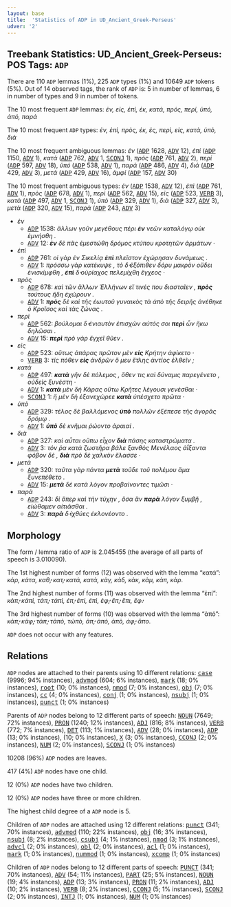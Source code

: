 ```yaml
---
layout: base
title:  'Statistics of ADP in UD_Ancient_Greek-Perseus'
udver: '2'
---
```


## Treebank Statistics: UD_Ancient_Greek-Perseus: POS Tags: `ADP`

There are 110 `ADP` lemmas (1%), 225 `ADP` types (1%) and 10649 `ADP` tokens (5%).
Out of 14 observed tags, the rank of `ADP` is: 5 in number of lemmas, 6 in number of types and 9 in number of tokens.

The 10 most frequent `ADP` lemmas: <em>ἐν, εἰς, ἐπί, ἐκ, κατά, πρός, περί, ὑπό, ἀπό, παρά</em>

The 10 most frequent `ADP` types:  <em>ἐν, ἐπὶ, πρὸς, ἐκ, ἐς, περὶ, εἰς, κατὰ, ὑπὸ, διὰ</em>

The 10 most frequent ambiguous lemmas: <em>ἐν</em> (<tt><a href="grc_perseus-pos-ADP.html">ADP</a></tt> 1628, <tt><a href="grc_perseus-pos-ADV.html">ADV</a></tt> 12), <em>ἐπί</em> (<tt><a href="grc_perseus-pos-ADP.html">ADP</a></tt> 1150, <tt><a href="grc_perseus-pos-ADV.html">ADV</a></tt> 1), <em>κατά</em> (<tt><a href="grc_perseus-pos-ADP.html">ADP</a></tt> 762, <tt><a href="grc_perseus-pos-ADV.html">ADV</a></tt> 1, <tt><a href="grc_perseus-pos-SCONJ.html">SCONJ</a></tt> 1), <em>πρός</em> (<tt><a href="grc_perseus-pos-ADP.html">ADP</a></tt> 761, <tt><a href="grc_perseus-pos-ADV.html">ADV</a></tt> 2), <em>περί</em> (<tt><a href="grc_perseus-pos-ADP.html">ADP</a></tt> 597, <tt><a href="grc_perseus-pos-ADV.html">ADV</a></tt> 18), <em>ὑπό</em> (<tt><a href="grc_perseus-pos-ADP.html">ADP</a></tt> 538, <tt><a href="grc_perseus-pos-ADV.html">ADV</a></tt> 1), <em>παρά</em> (<tt><a href="grc_perseus-pos-ADP.html">ADP</a></tt> 486, <tt><a href="grc_perseus-pos-ADV.html">ADV</a></tt> 4), <em>διά</em> (<tt><a href="grc_perseus-pos-ADP.html">ADP</a></tt> 429, <tt><a href="grc_perseus-pos-ADV.html">ADV</a></tt> 3), <em>μετά</em> (<tt><a href="grc_perseus-pos-ADP.html">ADP</a></tt> 429, <tt><a href="grc_perseus-pos-ADV.html">ADV</a></tt> 16), <em>ἀμφί</em> (<tt><a href="grc_perseus-pos-ADP.html">ADP</a></tt> 157, <tt><a href="grc_perseus-pos-ADV.html">ADV</a></tt> 30)

The 10 most frequent ambiguous types:  <em>ἐν</em> (<tt><a href="grc_perseus-pos-ADP.html">ADP</a></tt> 1538, <tt><a href="grc_perseus-pos-ADV.html">ADV</a></tt> 12), <em>ἐπὶ</em> (<tt><a href="grc_perseus-pos-ADP.html">ADP</a></tt> 761, <tt><a href="grc_perseus-pos-ADV.html">ADV</a></tt> 1), <em>πρὸς</em> (<tt><a href="grc_perseus-pos-ADP.html">ADP</a></tt> 678, <tt><a href="grc_perseus-pos-ADV.html">ADV</a></tt> 1), <em>περὶ</em> (<tt><a href="grc_perseus-pos-ADP.html">ADP</a></tt> 562, <tt><a href="grc_perseus-pos-ADV.html">ADV</a></tt> 15), <em>εἰς</em> (<tt><a href="grc_perseus-pos-ADP.html">ADP</a></tt> 523, <tt><a href="grc_perseus-pos-VERB.html">VERB</a></tt> 3), <em>κατὰ</em> (<tt><a href="grc_perseus-pos-ADP.html">ADP</a></tt> 497, <tt><a href="grc_perseus-pos-ADV.html">ADV</a></tt> 1, <tt><a href="grc_perseus-pos-SCONJ.html">SCONJ</a></tt> 1), <em>ὑπὸ</em> (<tt><a href="grc_perseus-pos-ADP.html">ADP</a></tt> 329, <tt><a href="grc_perseus-pos-ADV.html">ADV</a></tt> 1), <em>διὰ</em> (<tt><a href="grc_perseus-pos-ADP.html">ADP</a></tt> 327, <tt><a href="grc_perseus-pos-ADV.html">ADV</a></tt> 3), <em>μετὰ</em> (<tt><a href="grc_perseus-pos-ADP.html">ADP</a></tt> 320, <tt><a href="grc_perseus-pos-ADV.html">ADV</a></tt> 15), <em>παρὰ</em> (<tt><a href="grc_perseus-pos-ADP.html">ADP</a></tt> 243, <tt><a href="grc_perseus-pos-ADV.html">ADV</a></tt> 3)


* <em>ἐν</em>
  * <tt><a href="grc_perseus-pos-ADP.html">ADP</a></tt> 1538: <em>ἄλλων γοῦν μεγέθους πέρι <b>ἐν</b> νεῶν καταλόγῳ οὐκ ἐμνήσθη .</em>
  * <tt><a href="grc_perseus-pos-ADV.html">ADV</a></tt> 12: <em><b>ἐν</b> δὲ πᾶς ἐμεστώθη δρόμος κτύπου κροτητῶν ἁρμάτων ·</em>
* <em>ἐπὶ</em>
  * <tt><a href="grc_perseus-pos-ADP.html">ADP</a></tt> 761: <em>οἱ γὰρ ἐν Σικελίᾳ <b>ἐπὶ</b> πλεῖστον ἐχώρησαν δυνάμεως .</em>
  * <tt><a href="grc_perseus-pos-ADV.html">ADV</a></tt> 1: <em>πρόσσω γὰρ κατέκυψε , τὸ δ̓ ἐξόπιθεν δόρυ μακρὸν οὔδει ἐνισκίμφθη , <b>ἐπὶ</b> δ̓ οὐρίαχος πελεμίχθη ἔγχεος ·</em>
* <em>πρὸς</em>
  * <tt><a href="grc_perseus-pos-ADP.html">ADP</a></tt> 678: <em>καὶ τῶν ἄλλων Ἑλλήνων εἴ τινές που διασταῖεν , <b>πρὸς</b> τούτους ἤδη ἐχώρουν .</em>
  * <tt><a href="grc_perseus-pos-ADV.html">ADV</a></tt> 1: <em><b>πρὸς</b> δὲ καὶ τῆς ἑωυτοῦ γυναικὸς τὰ ἀπὸ τῆς δειρῆς ἀνέθηκε ὁ Κροῖσος καὶ τὰς ζώνας .</em>
* <em>περὶ</em>
  * <tt><a href="grc_perseus-pos-ADP.html">ADP</a></tt> 562: <em>βούλομαι δ̓ ἐνιαυτὸν ἐπισχὼν αὐτός σοι <b>περὶ</b> ὧν ἥκω δηλῶσαι .</em>
  * <tt><a href="grc_perseus-pos-ADV.html">ADV</a></tt> 15: <em><b>περὶ</b> πρὸ γὰρ ἔγχεϊ θῦεν .</em>
* <em>εἰς</em>
  * <tt><a href="grc_perseus-pos-ADP.html">ADP</a></tt> 523: <em>οὕτως ἀπάρας πρῶτον μὲν <b>εἰς</b> Κρήτην ἀφίκετο ·</em>
  * <tt><a href="grc_perseus-pos-VERB.html">VERB</a></tt> 3: <em>τίς πόθεν <b>εἰς</b> ἀνδρῶν ὅ μευ ἔτλης ἀντίος ἐλθεῖν ;</em>
* <em>κατὰ</em>
  * <tt><a href="grc_perseus-pos-ADP.html">ADP</a></tt> 497: <em><b>κατὰ</b> γῆν δὲ πόλεμος , ὅθεν τις καὶ δύναμις παρεγένετο , οὐδεὶς ξυνέστη ·</em>
  * <tt><a href="grc_perseus-pos-ADV.html">ADV</a></tt> 1: <em><b>κατὰ</b> μὲν δὴ Κᾶρας οὕτω Κρῆτες λέγουσι γενέσθαι ·</em>
  * <tt><a href="grc_perseus-pos-SCONJ.html">SCONJ</a></tt> 1: <em>ἣ μὲν δὴ ἐξανεχώρεε <b>κατὰ</b> ὑπέσχετο πρῶτα ·</em>
* <em>ὑπὸ</em>
  * <tt><a href="grc_perseus-pos-ADP.html">ADP</a></tt> 329: <em>τέλος δὲ βαλλόμενος <b>ὑπὸ</b> πολλῶν ἐξέπεσε τῆς ἀγορᾶς δρόμῳ .</em>
  * <tt><a href="grc_perseus-pos-ADV.html">ADV</a></tt> 1: <em><b>ὑπὸ</b> δὲ κνῆμαι ῥώοντο ἀραιαί .</em>
* <em>διὰ</em>
  * <tt><a href="grc_perseus-pos-ADP.html">ADP</a></tt> 327: <em>καὶ αὗται οὔπω εἶχον <b>διὰ</b> πάσης καταστρώματα .</em>
  * <tt><a href="grc_perseus-pos-ADV.html">ADV</a></tt> 3: <em>τόν ῥα κατὰ ζωστῆρα βάλε ξανθὸς Μενέλαος ἀΐξαντα φόβον δέ , <b>διὰ</b> πρὸ δὲ χαλκὸν ἔλασσε ·</em>
* <em>μετὰ</em>
  * <tt><a href="grc_perseus-pos-ADP.html">ADP</a></tt> 320: <em>ταῦτα γὰρ πάντα <b>μετὰ</b> τοῦδε τοῦ πολέμου ἅμα ξυνεπέθετο .</em>
  * <tt><a href="grc_perseus-pos-ADV.html">ADV</a></tt> 15: <em><b>μετὰ</b> δὲ κατὰ λόγον προβαίνοντες τιμῶσι ·</em>
* <em>παρὰ</em>
  * <tt><a href="grc_perseus-pos-ADP.html">ADP</a></tt> 243: <em>δἰ ὅπερ καὶ τὴν τύχην , ὅσα ἂν <b>παρὰ</b> λόγον ξυμβῇ , εἰώθαμεν αἰτιᾶσθαι .</em>
  * <tt><a href="grc_perseus-pos-ADV.html">ADV</a></tt> 3: <em><b>παρὰ</b> δ̓ ἰχθύες ἐκλονέοντο .</em>

## Morphology

The form / lemma ratio of `ADP` is 2.045455 (the average of all parts of speech is 3.010090).

The 1st highest number of forms (12) was observed with the lemma “κατά”: <em>κάρ, κάτα, καθ̓, κατ̓, κατά, κατὰ, κὰγ, κὰδ, κὰκ, κὰμ, κὰπ, κὰρ</em>.

The 2nd highest number of forms (11) was observed with the lemma “ἐπί”: <em>κἀπ̓, κἀπὶ, τἀπ̓, τἀπὶ, ἐπ̓, ἐπί, ἐπὶ, ἐφ̓, ἔπ̓, ἔπι, ἔφ̓</em>.

The 3rd highest number of forms (10) was observed with the lemma “ἀπό”: <em>κἀπ̓, κἀφ̓, τἀπ̓, τἀπὸ, τὠπὸ, ἀπ̓, ἀπό, ἀπὸ, ἀφ̓, ἄπο</em>.

`ADP` does not occur with any features.


## Relations

`ADP` nodes are attached to their parents using 10 different relations: <tt><a href="grc_perseus-dep-case.html">case</a></tt> (9996; 94% instances), <tt><a href="grc_perseus-dep-advmod.html">advmod</a></tt> (604; 6% instances), <tt><a href="grc_perseus-dep-mark.html">mark</a></tt> (18; 0% instances), <tt><a href="grc_perseus-dep-root.html">root</a></tt> (10; 0% instances), <tt><a href="grc_perseus-dep-nmod.html">nmod</a></tt> (7; 0% instances), <tt><a href="grc_perseus-dep-obj.html">obj</a></tt> (7; 0% instances), <tt><a href="grc_perseus-dep-cc.html">cc</a></tt> (4; 0% instances), <tt><a href="grc_perseus-dep-conj.html">conj</a></tt> (1; 0% instances), <tt><a href="grc_perseus-dep-nsubj.html">nsubj</a></tt> (1; 0% instances), <tt><a href="grc_perseus-dep-punct.html">punct</a></tt> (1; 0% instances)

Parents of `ADP` nodes belong to 12 different parts of speech: <tt><a href="grc_perseus-pos-NOUN.html">NOUN</a></tt> (7649; 72% instances), <tt><a href="grc_perseus-pos-PRON.html">PRON</a></tt> (1240; 12% instances), <tt><a href="grc_perseus-pos-ADJ.html">ADJ</a></tt> (816; 8% instances), <tt><a href="grc_perseus-pos-VERB.html">VERB</a></tt> (772; 7% instances), <tt><a href="grc_perseus-pos-DET.html">DET</a></tt> (113; 1% instances), <tt><a href="grc_perseus-pos-ADV.html">ADV</a></tt> (28; 0% instances), <tt><a href="grc_perseus-pos-ADP.html">ADP</a></tt> (13; 0% instances),  (10; 0% instances), <tt><a href="grc_perseus-pos-X.html">X</a></tt> (3; 0% instances), <tt><a href="grc_perseus-pos-CCONJ.html">CCONJ</a></tt> (2; 0% instances), <tt><a href="grc_perseus-pos-NUM.html">NUM</a></tt> (2; 0% instances), <tt><a href="grc_perseus-pos-SCONJ.html">SCONJ</a></tt> (1; 0% instances)

10208 (96%) `ADP` nodes are leaves.

417 (4%) `ADP` nodes have one child.

12 (0%) `ADP` nodes have two children.

12 (0%) `ADP` nodes have three or more children.

The highest child degree of a `ADP` node is 5.

Children of `ADP` nodes are attached using 12 different relations: <tt><a href="grc_perseus-dep-punct.html">punct</a></tt> (341; 70% instances), <tt><a href="grc_perseus-dep-advmod.html">advmod</a></tt> (110; 22% instances), <tt><a href="grc_perseus-dep-obj.html">obj</a></tt> (16; 3% instances), <tt><a href="grc_perseus-dep-nsubj.html">nsubj</a></tt> (8; 2% instances), <tt><a href="grc_perseus-dep-csubj.html">csubj</a></tt> (4; 1% instances), <tt><a href="grc_perseus-dep-nmod.html">nmod</a></tt> (3; 1% instances), <tt><a href="grc_perseus-dep-advcl.html">advcl</a></tt> (2; 0% instances), <tt><a href="grc_perseus-dep-obl.html">obl</a></tt> (2; 0% instances), <tt><a href="grc_perseus-dep-acl.html">acl</a></tt> (1; 0% instances), <tt><a href="grc_perseus-dep-mark.html">mark</a></tt> (1; 0% instances), <tt><a href="grc_perseus-dep-nummod.html">nummod</a></tt> (1; 0% instances), <tt><a href="grc_perseus-dep-xcomp.html">xcomp</a></tt> (1; 0% instances)

Children of `ADP` nodes belong to 12 different parts of speech: <tt><a href="grc_perseus-pos-PUNCT.html">PUNCT</a></tt> (341; 70% instances), <tt><a href="grc_perseus-pos-ADV.html">ADV</a></tt> (54; 11% instances), <tt><a href="grc_perseus-pos-PART.html">PART</a></tt> (25; 5% instances), <tt><a href="grc_perseus-pos-NOUN.html">NOUN</a></tt> (19; 4% instances), <tt><a href="grc_perseus-pos-ADP.html">ADP</a></tt> (13; 3% instances), <tt><a href="grc_perseus-pos-PRON.html">PRON</a></tt> (11; 2% instances), <tt><a href="grc_perseus-pos-ADJ.html">ADJ</a></tt> (10; 2% instances), <tt><a href="grc_perseus-pos-VERB.html">VERB</a></tt> (8; 2% instances), <tt><a href="grc_perseus-pos-CCONJ.html">CCONJ</a></tt> (5; 1% instances), <tt><a href="grc_perseus-pos-SCONJ.html">SCONJ</a></tt> (2; 0% instances), <tt><a href="grc_perseus-pos-INTJ.html">INTJ</a></tt> (1; 0% instances), <tt><a href="grc_perseus-pos-NUM.html">NUM</a></tt> (1; 0% instances)

